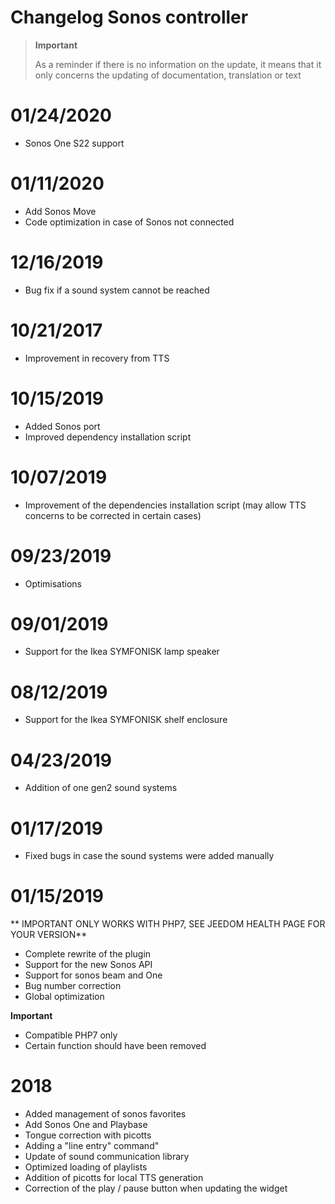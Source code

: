 # Changelog Sonos controller

>**Important**
>
>As a reminder if there is no information on the update, it means that it only concerns the updating of documentation, translation or text

# 01/24/2020

- Sonos One S22 support

# 01/11/2020

- Add Sonos Move
- Code optimization in case of Sonos not connected

# 12/16/2019

- Bug fix if a sound system cannot be reached

# 10/21/2017

- Improvement in recovery from TTS

# 10/15/2019

- Added Sonos port
- Improved dependency installation script

# 10/07/2019

- Improvement of the dependencies installation script (may allow TTS concerns to be corrected in certain cases)

# 09/23/2019

- Optimisations

# 09/01/2019

- Support for the Ikea SYMFONISK lamp speaker

# 08/12/2019

- Support for the Ikea SYMFONISK shelf enclosure

# 04/23/2019

- Addition of one gen2 sound systems

# 01/17/2019

- Fixed bugs in case the sound systems were added manually

# 01/15/2019

** IMPORTANT ONLY WORKS WITH PHP7, SEE JEEDOM HEALTH PAGE FOR YOUR VERSION**

- Complete rewrite of the plugin
- Support for the new Sonos API
- Support for sonos beam and One
- Bug number correction
- Global optimization

**Important**
- Compatible PHP7 only
- Certain function should have been removed


# 2018

- 	Added management of sonos favorites
-   Add Sonos One and Playbase
-   Tongue correction with picotts
-   Adding a "line entry" command"
-   Update of sound communication library
-   Optimized loading of playlists
-   Addition of picotts for local TTS generation
-   Correction of the play / pause button when updating the widget
